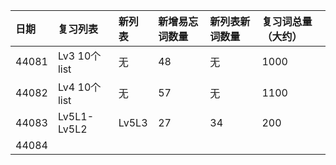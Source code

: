 |日期|复习列表|新列表|新增易忘词数量|新列表新词数量|复习词总量（大约）|
|:--|:--|:--|:--|:--|:--|
|44081|Lv3 10个list|无|48|无|1000|
|44082|Lv4 10个list|无|57|无|1100|
|44083|Lv5L1-Lv5L2|Lv5L3|27|34|200|
|44084||||||

